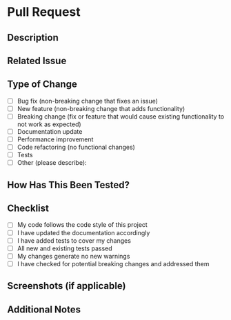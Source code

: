 # Pull Request

## Description
<!-- Provide a concise description of the changes made in this PR -->

## Related Issue
<!-- Link to the issue that this PR resolves, if applicable -->
<!-- Use GitHub keywords like "closes #issue_number" or "fixes #issue_number" -->

## Type of Change
<!-- Check the boxes that apply -->
- [ ] Bug fix (non-breaking change that fixes an issue)
- [ ] New feature (non-breaking change that adds functionality)
- [ ] Breaking change (fix or feature that would cause existing functionality to not work as expected)
- [ ] Documentation update
- [ ] Performance improvement
- [ ] Code refactoring (no functional changes)
- [ ] Tests
- [ ] Other (please describe):

## How Has This Been Tested?
<!-- Please describe the tests that you ran to verify your changes -->
<!-- Include relevant details for your test configuration -->

## Checklist
<!-- Check the boxes that apply -->
- [ ] My code follows the code style of this project
- [ ] I have updated the documentation accordingly
- [ ] I have added tests to cover my changes
- [ ] All new and existing tests passed
- [ ] My changes generate no new warnings
- [ ] I have checked for potential breaking changes and addressed them

## Screenshots (if applicable)
<!-- Add screenshots to help explain your changes -->

## Additional Notes
<!-- Add any other context about the PR here -->
